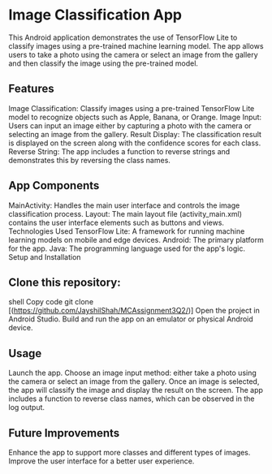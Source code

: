 # Image Classification App
This Android application demonstrates the use of TensorFlow Lite to classify images using a pre-trained machine learning model. The app allows users to take a photo using the camera or select an image from the gallery and then classify the image using the pre-trained model.

## Features
Image Classification: Classify images using a pre-trained TensorFlow Lite model to recognize objects such as Apple, Banana, or Orange.
Image Input: Users can input an image either by capturing a photo with the camera or selecting an image from the gallery.
Result Display: The classification result is displayed on the screen along with the confidence scores for each class.
Reverse String: The app includes a function to reverse strings and demonstrates this by reversing the class names.
## App Components
MainActivity: Handles the main user interface and controls the image classification process.
Layout: The main layout file (activity_main.xml) contains the user interface elements such as buttons and views.
Technologies Used
TensorFlow Lite: A framework for running machine learning models on mobile and edge devices.
Android: The primary platform for the app.
Java: The programming language used for the app's logic.
Setup and Installation
## Clone this repository:
shell
Copy code
git clone [(https://github.com/JayshilShah/MCAssignment3Q2/)]
Open the project in Android Studio.
Build and run the app on an emulator or physical Android device.
## Usage
Launch the app.
Choose an image input method: either take a photo using the camera or select an image from the gallery.
Once an image is selected, the app will classify the image and display the result on the screen.
The app includes a function to reverse class names, which can be observed in the log output.
## Future Improvements
Enhance the app to support more classes and different types of images.
Improve the user interface for a better user experience.

